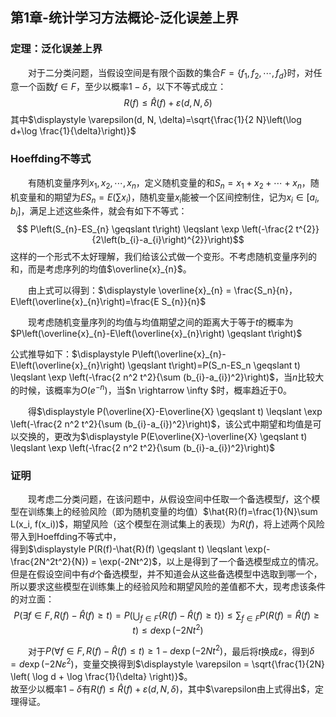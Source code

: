 ﻿## 第1章-统计学习方法概论-泛化误差上界
### 定理：泛化误差上界
&emsp;&emsp;对于二分类问题，当假设空间是有限个函数的集合$F=\left\{f_{1}, f_{2}, \cdots, f_{d}\right\}$时，对任意一个函数$f \in F$，至少以概率$1-\delta$，以下不等式成立：$$R(f) \leq \hat{R}(f)+\varepsilon(d, N, \delta)$$其中$\displaystyle \varepsilon(d, N, \delta)=\sqrt{\frac{1}{2 N}\left(\log d+\log \frac{1}{\delta}\right)}$ 

### Hoeffding不等式
&emsp;&emsp;有随机变量序列$x_1,x_2, \cdots, x_n$，定义随机变量的和$S_n=x_1+x_2+ \cdots + x_n$，随机变量和的期望为$ES_n=E(\sum x_i)$，随机变量$x_i$能被一个区间控制住，记为$x_i \in [a_i, b_i]$，满足上述这些条件，就会有如下不等式：$$
P\left(S_{n}-ES_{n} \geqslant t\right) \leqslant \exp \left(-\frac{2 t^{2}}{2\left(b_{i}-a_{i}\right)^{2}}\right)$$这样的一个形式不太好理解，我们给该公式做一个变形。不考虑随机变量序列的和，而是考虑序列的均值$\overline{x}_{n}$。 

&emsp;&emsp;由上式可以得到：$\displaystyle \overline{x}_{n} = \frac{S_n}{n}，E\left(\overline{x}_{n}\right)=\frac{E S_{n}}{n}$  

&emsp;&emsp;现考虑随机变量序列的均值与均值期望之间的距离大于等于$t$的概率为$P\left(\overline{x}_{n}-E\left(\overline{x}_{n}\right) \geqslant t\right)$  

公式推导如下：$\displaystyle P\left(\overline{x}_{n}-E\left(\overline{x}_{n}\right) \geqslant t\right)=P(S_n-ES_n \geqslant t) \leqslant \exp \left(-\frac{2 n^2 t^2}{\sum (b_{i}-a_{i})^2}\right)$，当$n$比较大的时候，该概率为$O(e^{-n})$，当$n \rightarrow \infty $时，概率趋近于0。  

&emsp;&emsp;得$\displaystyle P(\overline{X}-E\overline{X} \geqslant t) \leqslant \exp \left(-\frac{2 n^2 t^2}{\sum (b_{i}-a_{i})^2}\right)$，该公式中期望和均值是可以交换的，更改为$\displaystyle P(E\overline{X}-\overline{X} \geqslant t) \leqslant \exp \left(-\frac{2 n^2 t^2}{\sum (b_{i}-a_{i})^2}\right)$  

### 证明
&emsp;&emsp;现考虑二分类问题，在该问题中，从假设空间中任取一个备选模型$f$，这个模型在训练集上的经验风险（即为随机变量的均值）$\hat{R}(f)=\frac{1}{N}\sum L(x_i, f(x_i))$，期望风险（这个模型在测试集上的表现）为$R(f)$，将上述两个风险带入到Hoeffding不等式中，  
得到$\displaystyle P(R(f)-\hat{R}(f) \geqslant t) \leqslant \exp(-\frac{2N^2t^2}{N}) = \exp(-2Nt^2)$，以上是得到了一个备选模型成立的情况。但是在假设空间中有$d$个备选模型，并不知道会从这些备选模型中选取到哪一个，所以要求这些模型在训练集上的经验风险和期望风险的差值都不大，现考虑该条件的对立面：$$ P(\exists f \in F, R(f)- \hat{R}(f) \geqslant t) = P(\bigcup_{f \in F}\{R(f) - \hat{R}(f) \geqslant t \}) \leqslant \sum_{f \in F}P(R(f) = \hat{R}(f) \geqslant t) \leqslant d\exp (-2Nt^2)$$  

&emsp;&emsp;对于$P(\forall f \in F, R(f) - \hat{R}(f) \leqslant t) \geqslant 1 - d \exp (-2Nt^2)$，最后将$t$换成$\varepsilon$，得到$\delta = d \exp (-2N \varepsilon^2)$，变量交换得到$\displaystyle \varepsilon = \sqrt{\frac{1}{2N} \left( \log d + \log \frac{1}{\delta} \right)}$。  
故至少以概率$1 - \delta$有$R(f) \leq \hat{R}(f)+\varepsilon(d, N, \delta)$，其中$\varepsilon由上式得出$，定理得证。